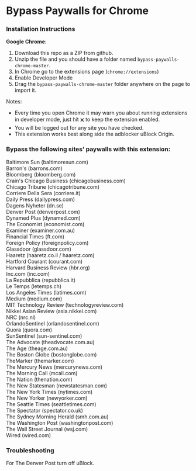 # Bypass Paywalls for Chrome
### Installation Instructions
**Google Chrome**:
1. Download this repo as a ZIP from github.
1. Unzip the file and you should have a folder named `bypass-paywalls-chrome-master`.
1. In Chrome go to the extensions page (`chrome://extensions`) 
1. Enable Developer Mode
1. Drag the `bypass-paywalls-chrome-master` folder anywhere on the page to import it.

Notes:
* Every time you open Chrome it may warn you about running extensions in developer mode, just hit 🗙 to keep the extension enabled.
* You will be logged out for any site you have checked.
* This extension works best along side the adblocker uBlock Origin.

### Bypass the following sites' paywalls with this extension:

Baltimore Sun (baltimoresun.com)\
Barron's (barrons.com)\
Bloomberg (bloomberg.com)\
Crain's Chicago Business (chicagobusiness.com)\
Chicago Tribune (chicagotribune.com)\
Corriere Della Sera (corriere.it)\
Daily Press (dailypress.com)\
Dagens Nyheter (dn.se)\
Denver Post (denverpost.com)\
Dynamed Plus (dynamed.com)\
The Economist (economist.com)\
Examiner (examiner.com.au)\
Financial Times (ft.com)\
Foreign Policy (foreignpolicy.com)\
Glassdoor (glassdoor.com)\
Haaretz (haaretz.co.il / haaretz.com)\
Hartford Courant (courant.com)\
Harvard Business Review (hbr.org)\
Inc.com (inc.com)\
La Repubblica (repubblica.it)\
Le Temps (letemps.ch)\
Los Angeles Times (latimes.com)\
Medium (medium.com)\
MIT Technology Review (technologyreview.com)\
Nikkei Asian Review (asia.nikkei.com)\
NRC (nrc.nl)\
OrlandoSentinel (orlandosentinel.com)\
Quora (quora.com)\
SunSentinel (sun-sentinel.com)\
The Advocate (theadvocate.com.au)\
The Age (theage.com.au)\
The Boston Globe (bostonglobe.com)\
TheMarker (themarker.com)\
The Mercury News (mercurynews.com)\
The Morning Call (mcall.com)\
The Nation (thenation.com)\
The New Statesman (newstatesman.com)\
The New York Times (nytimes.com)\
The New Yorker (newyorker.com)\
The Seattle Times (seattletimes.com)\
The Spectator (spectator.co.uk)\
The Sydney Morning Herald (smh.com.au)\
The Washington Post (washingtonpost.com)\
The Wall Street Journal (wsj.com)\
Wired (wired.com)

### Troubleshooting
For The Denver Post turn off uBlock.